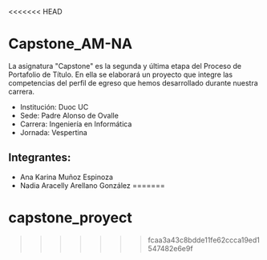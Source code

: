 <<<<<<< HEAD
# Capstone_AM-NA
La asignatura "Capstone" es la segunda y última etapa del Proceso de Portafolio de Título. En ella se elaborará un proyecto que integre las competencias del perfil de egreso que hemos desarrollado durante nuestra carrera.
- Institución: Duoc UC
- Sede: Padre Alonso de Ovalle 
- Carrera: Ingeniería en Informática
- Jornada: Vespertina
## Integrantes:
- Ana Karina Muñoz Espinoza
- Nadia Aracelly Arellano González
=======
# capstone_proyect
>>>>>>> fcaa3a43c8bdde11fe62ccca19ed1547482e6e9f
